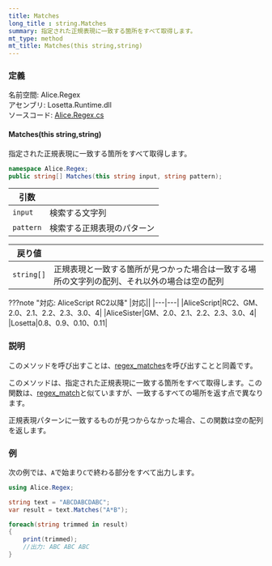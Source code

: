 ```yaml
---
title: Matches
long_title : string.Matches
summary: 指定された正規表現に一致する箇所をすべて取得します。
mt_type: method
mt_title: Matches(this string,string)
---
```


### 定義
名前空間: Alice.Regex<br/>
アセンブリ: Losetta.Runtime.dll<br/>
ソースコード: [Alice.Regex.cs](https://github.com/WSOFT-Project/Losetta/blob/master/Losetta.Runtime/Alice.Regex.cs)

#### Matches(this string,string)

指定された正規表現に一致する箇所をすべて取得します。

```cs title="AliceScript"
namespace Alice.Regex;
public string[] Matches(this string input, string pattern);
```

|引数| |
|-|-|
|`input`|検索する文字列|
|`pattern`|検索する正規表現のパターン|

|戻り値| |
|-|-|
|`string[]`|正規表現と一致する箇所が見つかった場合は一致する場所の文字列の配列、それ以外の場合は空の配列|

???note "対応: AliceScript RC2以降"
    |対応||
    |---|---|
    |AliceScript|RC2、GM、2.0、2.1、2.2、2.3、3.0、4|
    |AliceSister|GM、2.0、2.1、2.2、2.3、3.0、4|
    |Losetta|0.8、0.9、0.10、0.11|

### 説明
このメソッドを呼び出すことは、[regex_matches](./regex_matches.md)を呼び出すことと同義です。

このメソッドは、指定された正規表現に一致する箇所をすべて取得します。この関数は、[regex_match](./regex_match.md)と似ていますが、一致するすべての場所を返す点で異なります。

正規表現パターンに一致するものが見つからなかった場合、この関数は空の配列を返します。

### 例
次の例では、`A`で始まり`C`で終わる部分をすべて出力します。

```cs title="AliceScrtip"
using Alice.Regex;

string text = "ABCDABCDABC";
var result = text.Matches("A*B");

foreach(string trimmed in result)
{
    print(trimmed);
    //出力: ABC ABC ABC
}
```

